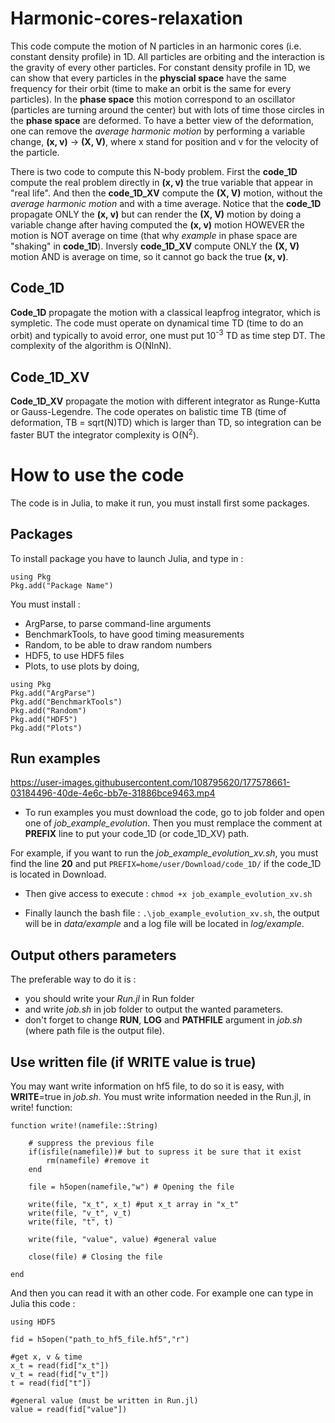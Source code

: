 # Harmonic-cores-relaxation
This code compute the motion of N particles in an harmonic cores (i.e. constant density profile) in 1D. All particles are orbiting and the interaction is the gravity of every other particles. For constant density profile in 1D, we can show that every particles in the **physcial space** have the same frequency for their orbit (time to make an orbit is the same for every particles). In the **phase space** this motion correspond to an oscillator (particles are turning around the center) but with lots of time those circles in the **phase space** are deformed. To have a better view of the deformation, one can remove the *average harmonic motion* by performing a variable change, **(x, v)** -> **(X, V)**, where x stand for position and v for the velocity of the particle. 

There is two code to compute this N-body problem. First the **code_1D** compute the real problem directly in **(x, v)** the true variable that appear in "real life". And then the **code_1D_XV** compute the **(X, V)** motion, without the *average harmonic motion* and with a time average. Notice that the **code_1D** propagate ONLY the **(x, v)** but can render the **(X, V)** motion by doing a variable change after having computed the **(x, v)** motion HOWEVER the motion is NOT average on time (that why *example* in phase space are "shaking" in **code_1D**). Inversly **code_1D_XV** compute ONLY the **(X, V)** motion AND is  average on time, so it cannot go back the true **(x, v)**.

## Code_1D
**Code_1D** propagate the motion with a classical leapfrog integrator, which is sympletic. The code must operate on dynamical time TD (time to do an orbit) and typically to avoid error, one must put 10<sup>-3</sup> TD as time step DT. The complexity of the algorithm is O(NlnN).

## Code_1D_XV
**Code_1D_XV** propagate the motion with different integrator as Runge-Kutta or Gauss-Legendre. The code operates on balistic time TB (time of deformation, TB = sqrt(N)TD) which is larger than TD, so integration can be faster BUT the integrator complexity is O(N<sup>2</sup>).

# How to use the code
The code is in Julia, to make it run, you must install first some packages.

## Packages
To install package you have to launch Julia, and type in :

```
using Pkg
Pkg.add("Package Name")
```

You must install :
- ArgParse, to parse command-line arguments
- BenchmarkTools, to have good timing measurements
- Random, to be able to draw random numbers
- HDF5, to use HDF5 files
- Plots, to use plots
by doing,
```
using Pkg
Pkg.add("ArgParse")
Pkg.add("BenchmarkTools")
Pkg.add("Random")
Pkg.add("HDF5")
Pkg.add("Plots")
```

## Run examples



https://user-images.githubusercontent.com/108795620/177578661-03184496-40de-4e6c-bb7e-31886bce9463.mp4



- To run examples you must download the code, go to job folder and open one of *job_example_evolution*. Then you must remplace the comment at **PREFIX** line to put your code_1D (or code_1D_XV) path. 

For example, if you want to run the *job_example_evolution_xv.sh*, you must find the line **20** and put 
`PREFIX=home/user/Download/code_1D/` if the code_1D is located in Download.

- Then give access to execute : `chmod +x job_example_evolution_xv.sh`

- Finally launch the bash file : `.\job_example_evolution_xv.sh`, the output will be in *data/example* and a log file will be located in *log/example*.

## Output others parameters

The preferable way to do it is : 
- you should write your *Run.jl* in Run folder
- and write *job.sh* in job folder to output the wanted parameters.
- don't forget to change **RUN**, **LOG** and **PATHFILE** argument in *job.sh* (where path file is the output file).

## Use written file (if WRITE value is true)

You may want write information on hf5 file, to do so it is easy, with **WRITE**=true in *job.sh*. You must write information needed in the Run.jl, in write! function:

```
function write!(namefile::String)

    # suppress the previous file
    if(isfile(namefile))# but to supress it be sure that it exist
        rm(namefile) #remove it
    end

    file = h5open(namefile,"w") # Opening the file

    write(file, "x_t", x_t) #put x_t array in "x_t"
    write(file, "v_t", v_t)
    write(file, "t", t)
    
    write(file, "value", value) #general value

    close(file) # Closing the file
    
end
```
And then you can read it with an other code. For example one can type in Julia this code :
```
using HDF5

fid = h5open("path_to_hf5_file.hf5","r")

#get x, v & time
x_t = read(fid["x_t"])
v_t = read(fid["v_t"])
t = read(fid["t"])

#general value (must be written in Run.jl)
value = read(fid["value"])
```
